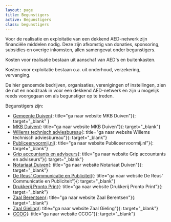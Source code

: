 ```yaml
---
layout: page
title: Begunstigers
active: Begunstigers
class: begunstigers
---
```

Voor de realisatie en exploitatie van een dekkend AED-netwerk zijn financiële middelen nodig. Deze zijn afkomstig van donaties, sponsoring, subsidies en overige inkomsten, allen samengevat onder begunstigers.

Kosten voor realisatie bestaan uit aanschaf van AED's en buitenkasten.

Kosten voor exploitatie bestaan o.a. uit onderhoud, verzekering, vervanging.

De hier genoemde bedrijven, organisaties, verenigingen of instellingen, zien de nut en noodzaak in voor een dekkend AED-netwerk en zijn u mogelijk reeds voorgegaan om als begunstiger op te treden.

Begunstigers zijn:

* [Gemeente Duiven](http://www.duiven.nl){: title="ga naar website MKB Duiven"}{: target="_blank" }
* [MKB Duiven](http://mkbduiven.nl){: title="ga naar website MKB Duiven"}{: target="_blank"}
* [Willems technisch adviesbureau](http://willemsduiven.nl){: title="ga naar website Willems technisch adviesbureau"}{: target="_blank"}
* [Publiceervoormij.nl](http://publiceervoormij.nl){: title="ga naar website Publiceervoormij.nl"}{: target="_blank"}
* [Grip accountants en adviseurs](http://www.gripadviseurs.nl){: title="ga naar website Grip accountants en adviseurs"}{: target="_blank"}
* [Notariaat Duiven](http://notariaatduiven.nl){: title="ga naar website Notariaat Duiven"}{: target="_blank"}
* [De Reus' Communicatie en Publiciteit](http://www.dereuscommunicatie.nl){: title="ga naar website De Reus' Communicatie en Publiciteit"}{: target="_blank"}
* [Drukkerij Pronto Print](http://pronto-print.nl){: title="ga naar website Drukkerij Pronto Print"}{: target="_blank"}
* [Zaal Berentsen](http://zaal-berentsen.nl){: title="ga naar website Zaal Berentsen"}{: target="_blank"}
* [Zaal Gieling](http://zaalgielinggroessen.nl){: title="ga naar website Zaal Gieling"}{: target="_blank"}
* [CCOG](http://ccog.nl){: title="ga naar website CCOG"}{: target="_blank"}